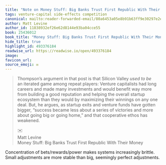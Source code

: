 ```yaml
---
title: "Note on Money Stuff: Big Banks Trust First Republic With Their Money via Matt Levine"
tags: venture-capital side-effects competition
canonical: mailto:reader-forwarded-email/80a6453a05e8b91b63ff9e30297e2e6d
author: Matt Levine
author_id: 11838932ef26e62d8144e93ba04cce55
book: 25436012
book_title: "Money Stuff: Big Banks Trust First Republic With Their Money"
hide_title: true
highlight_id: 493376184
readwise_url: https://readwise.io/open/493376184
image: 
favicon_url: 
source_emoji: ✉️
---
```


> Thompson’s argument in that post is that Silicon Valley *used to be* an iterated game among repeat players: Venture capitalists had long careers and made many investments and would benefit way more from building a good reputation and helping the overall startup ecosystem than they would by maximizing their winnings on any one deal. But, he argues, as startup exits and venture funds have gotten bigger, “success became less about a series of victories and more about going big or going home,” and that cooperative ethos has weakened.
> <div class="quoteback-footer"><div class="quoteback-avatar"><span class="mini-emoji"> ✉️</span></div><div class="quoteback-metadata"><div class="metadata-inner"><span style="display:none">FROM:</span><div aria-label="Matt Levine" class="quoteback-author"> Matt Levine</div><div aria-label="Money Stuff: Big Banks Trust First Republic With Their Money" class="quoteback-title"> Money Stuff: Big Banks Trust First Republic With Their Money</div></div></div></div>

Concentration of bets/rewards/power makes systems increasingly brittle. Small adjustments are more stable than big, seemingly perfect adjustments.